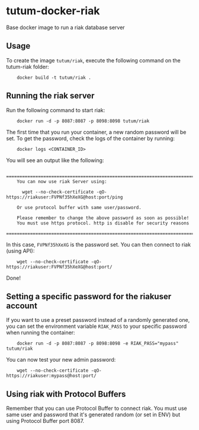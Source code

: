 tutum-docker-riak
=================

Base docker image to run a riak database server


Usage
-----

To create the image `tutum/riak`, execute the following command on the tutum-riak folder:

        docker build -t tutum/riak .


Running the riak server
--------------------------

Run the following command to start riak:

        docker run -d -p 8087:8087 -p 8098:8098 tutum/riak

The first time that you run your container, a new random password will be set.
To get the password, check the logs of the container by running:

        docker logs <CONTAINER_ID>

You will see an output like the following:

        ========================================================================
        You can now use riak Server using:
        
          wget --no-check-certificate -qO- https://riakuser:FVPNf35hXeXG@host:port/ping
        
        Or use protocol buffer with same user/password.
        
        Please remember to change the above password as soon as possible!
        You must use https protocol. http is disable for security reasons
        ========================================================================

In this case, `FVPNf35hXeXG` is the password set. 
You can then connect to riak (using API):

        wget --no-check-certificate -qO- https://riakuser:FVPNf35hXeXG@host:port/  

Done!


Setting a specific password for the riakuser account
-------------------------------------------------

If you want to use a preset password instead of a randomly generated one, you can
set the environment variable `RIAK_PASS` to your specific password when running the container:

        docker run -d -p 8087:8087 -p 8098:8098 -e RIAK_PASS="mypass" tutum/riak

You can now test your new admin password:

        wget --no-check-certificate -qO- https://riakuser:mypass@host:port/  

Using riak with Protocol Buffers
--------------------------------

Remember that you can use Protocol Buffer to connect riak. You must use same user and password
that it's generated random (or set in ENV) but using Protocol Buffer port 8087.
